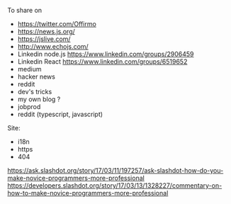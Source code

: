 To share on
- https://twitter.com/Offirmo
- https://news.js.org/
- https://jslive.com/
- http://www.echojs.com/
- Linkedin node.js https://www.linkedin.com/groups/2906459
- Linkedin React https://www.linkedin.com/groups/6519652
- medium
- hacker news
- reddit
- dev's tricks
- my own blog ?
- jobprod
- reddit (typescript, javascript)


Site:
* i18n
* https
* 404


https://ask.slashdot.org/story/17/03/11/197257/ask-slashdot-how-do-you-make-novice-programmers-more-professional
https://developers.slashdot.org/story/17/03/13/1328227/commentary-on-how-to-make-novice-programmers-more-professional
